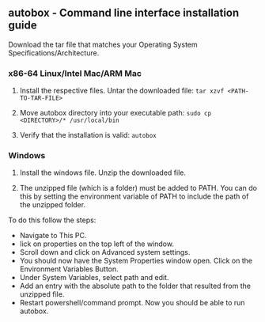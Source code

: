 ## autobox - Command line interface installation guide

Download the tar file that matches your Operating System Specifications/Architecture.

### x86-64 Linux/Intel Mac/ARM Mac

1. Install the respective files. Untar the downloaded file: `tar xzvf <PATH-TO-TAR-FILE>`

2. Move autobox directory into your executable path: `sudo cp <DIRECTORY>/* /usr/local/bin`

3. Verify that the installation is valid: `autobox`

### Windows

1. Install the windows file. Unzip the downloaded file.

2. The unzipped file (which is a folder) must be added to PATH. You can do this by setting the environment variable of PATH to include the path of the unzipped folder.

To do this follow the steps: 
* Navigate to This PC.
* lick on properties on the top left of the window.
* Scroll down and click on Advanced system settings.
* You should now have the System Properties window open. Click on the Environment Variables Button.
* Under System Variables, select path and edit.
* Add an entry with the absolute path to the folder that resulted from the unzipped file.
* Restart powershell/command prompt. Now you should be able to run autobox.

